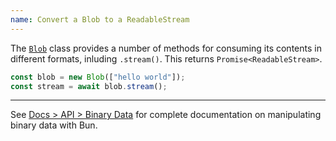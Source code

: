 ```yaml
---
name: Convert a Blob to a ReadableStream
---
```


The [`Blob`](https://developer.mozilla.org/en-US/docs/Web/API/Blob) class provides a number of methods for consuming its contents in different formats, inluding `.stream()`. This returns `Promise<ReadableStream>`.

```ts
const blob = new Blob(["hello world"]);
const stream = await blob.stream();
```

---

See [Docs > API > Binary Data](/docs/api/binary-data#conversion) for complete documentation on manipulating binary data with Bun.
